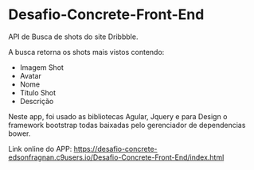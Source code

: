 # Desafio-Concrete-Front-End

API de Busca de shots do site Dribbble.

A busca retorna os shots mais vistos contendo:

* Imagem Shot
* Avatar
* Nome
* Título Shot
* Descrição

Neste app, foi usado as bibliotecas Agular, Jquery e para Design o framework bootstrap todas baixadas 
pelo gerenciador de dependencias bower.

Link online do APP: https://desafio-concrete-edsonfragnan.c9users.io/Desafio-Concrete-Front-End/index.html 

